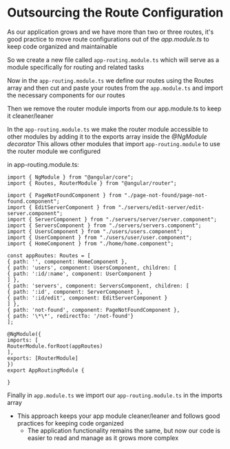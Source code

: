 # Outsourcing the Route Configuration

As our application grows and we have more than two or three routes, it's good practice to move route configurations out of the _app.module.ts_ to keep code organized and maintainable

So we create a new file called `app-routing.module.ts` which will serve as a module specifically for routing and related tasks

Now in the `app-routing.module.ts` we define our routes using the Routes array and then cut and paste your routes from the `app.module.ts` and import the necessary components for our routes

Then we remove the router module imports from our app.module.ts to keep it cleaner/leaner

In the `app-routing.module.ts` we make the router module accessible to other modules by adding it to the exports array inside the _@NgModule decorator_
This allows other modules that import `app-routing.module` to use the router module we configured

in app-routing.module.ts:

```
import { NgModule } from "@angular/core";
import { Routes, RouterModule } from "@angular/router";

import { PageNotFoundComponent } from "./page-not-found/page-not-found.component";
import { EditServerComponent } from "./servers/edit-server/edit-server.component";
import { ServerComponent } from "./servers/server/server.component";
import { ServersComponent } from "./servers/servers.component";
import { UsersComponent } from "./users/users.component";
import { UserComponent } from "./users/user/user.component";
import { HomeComponent } from "./home/home.component";

const appRoutes: Routes = [
{ path: '', component: HomeComponent },
{ path: 'users', component: UsersComponent, children: [
{ path: ':id/:name', component: UserComponent }
] },
{ path: 'servers', component: ServersComponent, children: [
{ path: ':id', component: ServerComponent },
{ path: ':id/edit', component: EditServerComponent }
] },
{ path: 'not-found', component: PageNotFoundComponent },
{ path: '\*\*', redirectTo: '/not-found'}
];

@NgModule({
imports: [
RouterModule.forRoot(appRoutes)
],
exports: [RouterModule]
})
export AppRoutingModule {

}
```

Finally in `app.module.ts` we import our `app-routing.module.ts` in the imports array

- This approach keeps your app module cleaner/leaner and follows good practices for keeping code organized
  - The application functionality remains the same, but now our code is easier to read and manage as it grows more complex
